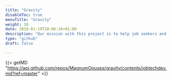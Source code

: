 ```yaml
---
title: "Gravity"
disableToc: true
menuTitle: "Gravity"
weight: 10
date: 2019-01-19T20:06:16+01:00
description: "Our mission with this project is to help job seekers and employers to find each other, to boost innovation within the labor market and to create opportunities for all actors within the industry sector."
type: "github"
draft: false

---
```


{{< getMD "https://api.github.com/repos/MagnumOpuses/gravity/contents/jobtechdev.md?ref=master" >}}